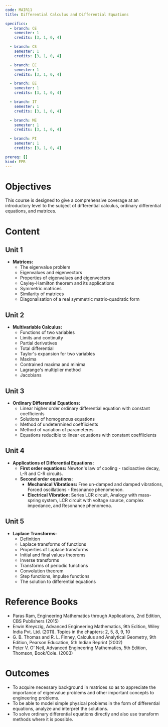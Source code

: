 ```yaml
---
code: MAIR11
title: Differential Calculus and Differential Equations

specifics:
  - branch: CE
    semester: 1
    credits: [3, 1, 0, 4]

  - branch: CS
    semester: 1
    credits: [3, 1, 0, 4]

  - branch: EC
    semester: 1
    credits: [3, 1, 0, 4]

  - branch: EE
    semester: 1
    credits: [3, 1, 0, 4]

  - branch: IT
    semester: 1
    credits: [3, 1, 0, 4]

  - branch: ME
    semester: 1
    credits: [3, 1, 0, 4]

  - branch: PI
    semester: 1
    credits: [3, 1, 0, 4]

prereq: []
kind: EPR
---
```


# Objectives

This course is designed to give a comprehensive coverage at an introductory level to the subject of differential calculus, ordinary differential equations, and matrices.

# Content

## Unit 1

- **Matrices:**
  - The eigenvalue problem
  - Eigenvalues and eigenvectors
  - Properties of eigenvalues and eigenvectors
  - Cayley-Hamilton theorem and its applications
  - Symmetric matrices
  - Similarity of matrices
  - Diagonalisation of a real symmetric matrix-quadratic form

## Unit 2

- **Multivariable Calculus:**
  - Functions of two variables
  - Limits and continuity
  - Partial derivatives
  - Total differential
  - Taylor's expansion for two variables
  - Maxima
  - Contrained maxima and minima
  - Lagrange's multiplier method
  - Jacobians

## Unit 3

- **Ordinary Differential Equations:**
  - Linear higher order ordinary differential equation with constant coefficients
  - Solutions of homogenous equations
  - Method of undetermined coeffiicients
  - Method of variation of parameteres
  - Equations reducible to linear equations with constant coeffiicients

## Unit 4

- **Applications of Differential Equations:**
  - **First order equations:** Newton's law of cooling - radioactive decay, L-R and C-R circuits.
  - **Second order equations:**
    - **Mechanical Vibrations:** Free un-damped and damped vibrations, Forced oscillations - Resonance phenomenon.
    - **Electrical Vibration:** Series LCR circuit, Analogy with mass-spring system, LCR circuit with voltage source, complex impedance, and Resonance phenomena.

## Unit 5

- **Laplace Transforms:**
  - Definition
  - Laplace transforms of functions
  - Properties of Laplace transforms
  - Initial and final values theorems
  - Inverse transforms
  - Transforms of periodic functions
  - Convolution theorem
  - Step functions, impulse functions
  - The solution to differential equations

# Reference Books

- Paras Ram, Engineering Mathematics through Applications, 2nd Edition, CBS Publishers (2015)
- Erwin Kreyszig, Advanced Engineering Mathematics, 9th Edition, Wiley India Pvt. Ltd. (2011). Topics in the chapters: 2, 5, 8, 9, 10
- G. B. Thomas and R. L. Finney, Calculus and Analytical Geometry, 9th Edition, Pearson Education, 5th Indian Reprint (2002)
- Peter V. O' Neil, Advanced Engineering Mathematics, 5th Edition, Thomson, Book/Cole. (2003)

# Outcomes

- To acquire necessary background in matrices so as to appreciate the importance of eigenvalue problems and other important concepts to engineering problems.
- To be able to model simple physical problems in the form of differential equations, analyze and interpret the solutions.
- To solve ordinary differential equations directly and also use transform methods where it is possible.
